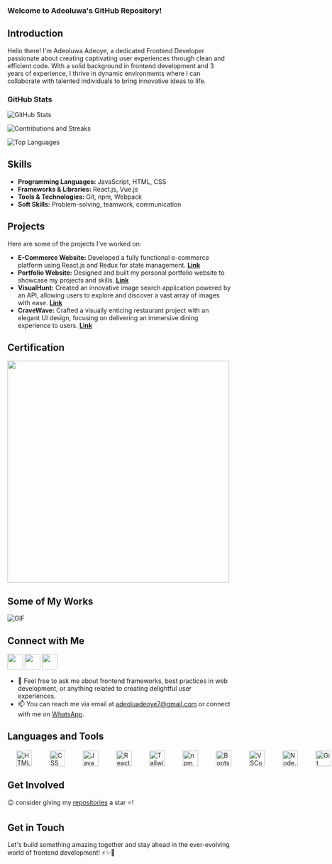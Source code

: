 ### Welcome to Adeoluwa's GitHub Repository!

## Introduction
Hello there! I'm Adeoluwa Adeoye, a dedicated Frontend Developer passionate about creating captivating user experiences through clean and efficient code. With a solid background in frontend development and 3 years of experience, I thrive in dynamic environments where I can collaborate with talented individuals to bring innovative ideas to life.

### GitHub Stats
![GitHub Stats](https://github-readme-stats.vercel.app/api?username=adeoluwaadeoye&show_icons=true&theme=radical&custom_title=GitHub%20Stats&include_all_commits=true&count_private=true)

![Contributions and Streaks](https://github-readme-streak-stats.herokuapp.com/?user=adeoluwaadeoye&theme=radical)

![Top Languages](https://github-readme-stats.vercel.app/api/top-langs/?username=adeoluwaadeoye&layout=compact&theme=radical)

## Skills
- **Programming Languages:** JavaScript, HTML, CSS
- **Frameworks & Libraries:** React.js, Vue.js
- **Tools & Technologies:** Git, npm, Webpack
- **Soft Skills:** Problem-solving, teamwork, communication

## Projects
Here are some of the projects I've worked on:
- **E-Commerce Website:** Developed a fully functional e-commerce platform using React.js and Redux for state management. [**Link**](https://tastytopz.netlify.app/)
- **Portfolio Website:** Designed and built my personal portfolio website to showcase my projects and skills. [**Link**](https://adeoluwaadeoye.netlify.app/)
- **VisualHunt:** Created an innovative image search application powered by an API, allowing users to explore and discover a vast array of images with ease. [**Link**](https://visualhunt.netlify.app/)
- **CraveWave:** Crafted a visually enticing restaurant project with an elegant UI design, focusing on delivering an immersive dining experience to users. [**Link**](https://cravewave.netlify.app/)

## Certification
[<img src="https://s3.amazonaws.com/coursera_assets/meta_images/generated/CERTIFICATE_LANDING_PAGE/CERTIFICATE_LANDING_PAGE~ESFU4ABASJAZ/CERTIFICATE_LANDING_PAGE~ESFU4ABASJAZ.jpeg" width="500">](https://www.coursera.org/account/accomplishments/professional-cert/ESFU4ABASJAZ)

## Some of My Works
![GIF](https://media.giphy.com/media/v1.Y2lkPTc5MGI3NjExbXM4MXNxZ2IyNmVoNms5MXlsMmE2NXg1MXp5cHE0bHR4Mm90aWo2NCZlcD12MV9pbnRlcm5hbF9naWZfYnlfaWQmY3Q9Zw/sjAVIwerTyAi2jRUOE/giphy.gif)


## Connect with Me
[<img src="https://www.vectorlogo.zone/logos/linkedin/linkedin-icon.svg" width="35">](https://linkedin.com/in/adeoyeadeoluwa)
[<img src="https://www.vectorlogo.zone/logos/twitter/twitter-icon.svg" width="35">](https://www.twitter.com/adeoluwatweets)
[<img src="https://www.vectorlogo.zone/logos/messenger/messenger-icon.svg" width="35">](https://m.me/adeoluwa.adeoye.90)

- 💬 Feel free to ask me about frontend frameworks, best practices in web development, or anything related to creating delightful user experiences.
- 📫 You can reach me via email at adeoluadeoye7@gmail.com or connect with me on [WhatsApp](https://wa.me/+2348140898790).

## Languages and Tools
<div style="display: flex; justify-content: space-between; gap: 40px; margin: 20px">
  <img src="https://www.vectorlogo.zone/logos/w3_html5/w3_html5-icon.svg" alt="HTML" height="35"/>
  <img src="https://www.vectorlogo.zone/logos/netlifyapp_watercss/netlifyapp_watercss-icon.svg" alt="CSS" height="35"/>
  <img src="https://www.vectorlogo.zone/logos/javascript/javascript-icon.svg" alt="JavaScript" height="35"/>
  <img src="https://www.vectorlogo.zone/logos/reactjs/reactjs-icon.svg" alt="React.js" height="35"/>
  <img src="https://www.vectorlogo.zone/logos/tailwindcss/tailwindcss-icon.svg" alt="Tailwind" height="35"/>
  <img src="https://www.vectorlogo.zone/logos/npmjs/npmjs-icon.svg" alt="npm" height="35"/>
  <img src="https://www.vectorlogo.zone/logos/getbootstrap/getbootstrap-icon.svg" alt="Bootstrap" height="35"/>
  <img src="https://www.vectorlogo.zone/logos/visualstudio_code/visualstudio_code-icon.svg" alt="VSCode" height="35"/>
  <img src="https://www.vectorlogo.zone/logos/nodejs/nodejs-icon.svg" alt="Node.js" height="35"/>
  <img src="https://www.vectorlogo.zone/logos/git-scm/git-scm-icon.svg" alt="Git" height="35"/>
</div>

## Get Involved
 😉 consider giving my [repositories](https://github.com/adeoluwaadeoye?tab=repositories) a star ⭐️!

## Get in Touch
Let's build something amazing together and stay ahead in the ever-evolving world of frontend development! ⚡️✨🚀
